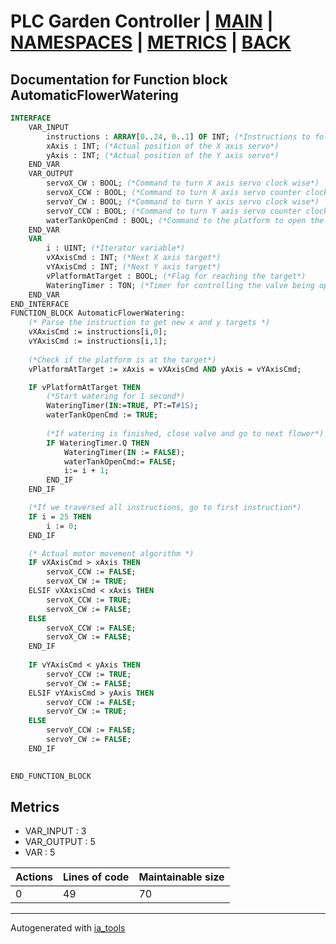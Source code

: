 # PLC Garden Controller | [MAIN] | [NAMESPACES] | [METRICS] | [BACK]  

## Documentation for Function block AutomaticFlowerWatering  

```pascal
INTERFACE
    VAR_INPUT 
        instructions : ARRAY[0..24, 0..1] OF INT; (*Instructions to follow*)
        xAxis : INT; (*Actual position of the X axis servo*)
        yAxis : INT; (*Actual position of the Y axis servo*)
    END_VAR
    VAR_OUTPUT 
        servoX_CW : BOOL; (*Command to turn X axis servo clock wise*)
        servoX_CCW : BOOL; (*Command to turn X axis servo counter clock wise*)
        servoY_CW : BOOL; (*Command to turn Y axis servo clock wise*)
        servoY_CCW : BOOL; (*Command to turn Y axis servo counter clock wise*)
        waterTankOpenCmd : BOOL; (*Command to the platform to open the water valve*)
    END_VAR
    VAR 
        i : UINT; (*Iterator variable*)
        vXAxisCmd : INT; (*Next X axis target*)
        vYAxisCmd : INT; (*Next Y axis target*)
        vPlatformAtTarget : BOOL; (*Flag for reaching the target*)
        WateringTimer : TON; (*Timer for controlling the valve being open*)
    END_VAR
END_INTERFACE
FUNCTION_BLOCK AutomaticFlowerWatering:
    (* Parse the instruction to get new x and y targets *)
    vXAxisCmd := instructions[i,0];
    vYAxisCmd := instructions[i,1];
    	
    (*Check if the platform is at the target*)
    vPlatformAtTarget := xAxis = vXAxisCmd AND yAxis = vYAxisCmd;

    IF vPlatformAtTarget THEN
    	(*Start watering for 1 second*)
    	WateringTimer(IN:=TRUE, PT:=T#1S);
    	waterTankOpenCmd := TRUE;
    	
    	(*If watering is finished, close valve and go to next flower*)
    	IF WateringTimer.Q THEN
    		WateringTimer(IN := FALSE);
    		waterTankOpenCmd:= FALSE;
    		i:= i + 1;
    	END_IF
    END_IF

    (*If we traversed all instructions, go to first instruction*)
    IF i = 25 THEN
    	i := 0;
    END_IF

    (* Actual motor movement algorithm *)
    IF vXAxisCmd > xAxis THEN
    	servoX_CCW := FALSE;
    	servoX_CW := TRUE;
    ELSIF vXAxisCmd < xAxis THEN
    	servoX_CCW := TRUE;
    	servoX_CW := FALSE;
    ELSE
    	servoX_CCW := FALSE;
    	servoX_CW := FALSE;
    END_IF
    	
    IF vYAxisCmd < yAxis THEN
    	servoY_CCW := TRUE;
    	servoY_CW := FALSE;
    ELSIF vYAxisCmd > yAxis THEN
    	servoY_CCW := FALSE;
    	servoY_CW := TRUE;
    ELSE
    	servoY_CCW := FALSE;
    	servoY_CW := FALSE;
    END_IF

    	
END_FUNCTION_BLOCK
```

## Metrics  

- VAR_INPUT : 3
- VAR_OUTPUT : 5
- VAR : 5

| Actions | Lines of code | Maintainable size |
| ------- | ------------- | ----------------- |
| 0 | 49 | 70 |

---
Autogenerated with [ia_tools](https://github.com/tkucic/ia_tools)  

[MAIN]: ../../../../index_st.md
[NAMESPACES]: ../../nsList_st.md
[METRICS]: ../../../metrics_st.md
[BACK]: ../nsMain_st.md
